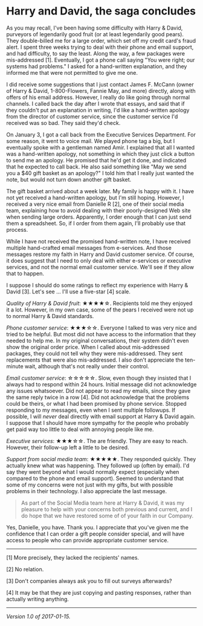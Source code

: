 Harry and David, the saga concludes
===================================

As you may recall, I've been having some difficulty with Harry & David,
purveyors of legendarily good fruit (or at least legendarily good pears).
They double-billed me for a large order, which set off my credit card's
fraud alert.  I spent three weeks trying to deal with their phone and
email support, and had difficulty, to say the least.  Along the way, a few
packages were mis-addressed [1].  Eventually, I got a phone call saying
"You were right; our systems had problems."  I asked for a hand-written
explanation, and they informed me that were not permitted to give me one.

I did receive some suggestions that I just contact James F. McCann
(owner of Harry & David, 1-800-Flowers, Fannie May, and more) directly,
along with offers of his email address.  However, I really do like going
through normal channels.  I called back the day after I wrote that essays,
and said that if they couldn't put an explanation in writing, I'd like
a hand-written apology from the director of customer service, since the
customer service I'd received was so bad.  They said they'd check.

On January 3, I got a call back from the Executive Services Department.
For some reason, it went to voice mail.  We played phone tag a big, but
I eventually spoke with a gentleman named Amir.  I explained that all I
wanted was a hand-written apology, not something in which they just click
a button to send me an apology.  He promised that he'd get it done, and
indicated that he expected to call back.  He also said something like "May
we send you a $40 gift basket as an apology?"  I told him that I really 
just wanted the note, but would not turn down another gift basket.

The gift basket arrived about a week later.  My family is happy with it.
I have not yet received a hand-written apology, but I'm still hoping.
However, I received a very nice email from Danielle R [2], one of
their social media team, explaining how to avoid dealing with their
poorly-designed Web site when sending large orders.  Apparently, I order
enough that I can just send them a spreadsheet.  So, if I order from them
again, I'll probably use that process.

While I have not received the promised hand-written note, I have received
multiple hand-crafted email messages from e-services.  And those messages
restore my faith in Harry and David customer service.  Of course, it
does suggest that I need to only deal with either e-services or executive
services, and not the normal email customer service.  We'll see if they
allow that to happen.

I suppose I should do some ratings to reflect my experience with Harry &
David [3].  Let's see ... I'll use a five-star [4] scale.

*Quality of Harry & David fruit*:  &starf;&starf;&starf;&starf;&star;.
Recipients told
me they enjoyed it a lot.  However, in my own case, some of the pears
I received were not up to normal Harry & David standards.

*Phone customer service*:  &starf;&starf;&starf;&star;&star;.
Everyone I talked
to was very nice and tried to be helpful.  But most did not have
access to the information that they needed to help me.  In my original
conversations, their system didn't even show the original order price.
When I called about mis-addressed packages, they could not tell why they
were mis-addressed.  They sent replacements that were also mis-addressed.
I also don't appreciate the ten-minute wait, although that's not really
under their control.

*Email customer service*:  &star;&star;&star;&star;&star;.
Slow, even though they insisted that I always had to respond within 24
hours.  Initial message did not acknowledge any issues whatsoever.
Did not appear to read my emails, since they gave the same reply
twice in a row [4].  Did not acknowledge that the problems could be
theirs, or what I had been promised by phone service.  Stopped responding
to my messages, even when I sent multiple followups.  If possible, I
will *never* deal directly with email support at Harry & David again.
I suppose that I should have more sympathy for the people who probably
get paid way too little to deal with annoying people like me.

*Executive services*: &starf;&starf;&starf;&star;&star;.
The are friendly.  They are easy to reach.  However, their follow-up
left a little to be desired.

*Support from social media team*: &starf;&starf;&starf;&starf;&starf;.
They responded quickly.  They actually knew what was happening.
They followed up (often by email).  I'd say they went beyond what I would
normally expect (especially when compared to the phone and email support).
Seemed to understand that some of my concerns were not just with my gifts,
but with possible problems in their technology.  I also appreciate the
last message.

> As part of the Social Media team here at Harry & David, it was my pleasure
  to help with your concerns both previous and current, and I do hope that
  we have restored some of of your faith in our Company.

Yes, Danielle, you have.  Thank you.  I appreciate that you've given me
the confidence that I can order a gift people consider special, and will
have access to people who can provide appropriate customer service.

---

[1] More precisely, they lacked the recipients' names.

[2] No relation.

[3] Don't companies always ask you to fill out surveys afterwards?

[4] It may be that they are just copying and pasting responses, rather
than actually writing anything.  

---

*Version 1.0 of 2017-01-15.*
